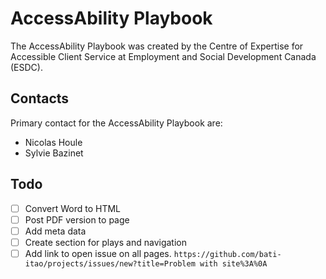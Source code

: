 # AccessAbility Playbook

The AccessAbility Playbook was created by the Centre of Expertise for Accessible Client Service at Employment and Social Development Canada (ESDC).

## Contacts

Primary contact for the AccessAbility Playbook are:

* Nicolas Houle
* Sylvie Bazinet

## Todo 

- [ ] Convert Word to HTML
- [ ] Post PDF version to page
- [ ] Add meta data
- [ ] Create section for plays and navigation
- [ ] Add link to open issue on all pages. `https://github.com/bati-itao/projects/issues/new?title=Problem with site%3A%0A`
